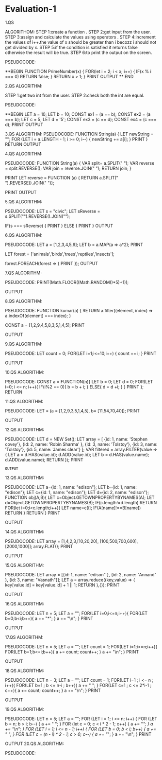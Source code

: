 # Evaluation-1

1.QS

ALGORITHOM:
STEP 1:create a function .
STEP 2:get input from the user.
STEP 3:assign and calculate the values using operators .
STEP 4:increment the values of i++.the value of x should be greater than i becozz i should not get divided by x.
STEP 5:if the condition is satisfied it returns false otherwise the result will be true.
STEP 6:to print the output on the screen.


PSEUDOCODE:

**BEGIN
FUNCTION PrimeNumber(x) {
    FOR(let i = 2; i < x; i++) { 
      IF(x % i === 0) 
      RETURN false; 
    }
    RETURN x > 1; 
  }
  PRINT
  OUTPUT
  **
  END

2.QS
ALGORITHM:

STEP 1:get two int from the user.
STEP 2:check both the int are equal.

PSEUDOCODE:

**BEGIN 
LET a = 10;
LET b = 10;
CONST ex1 = (a == b);
CONST ex2 = (a === b);
LET c = 5;
LET d = '5';
CONST ex3 = (c == d);
CONST ex4 = (c === d);
PRINT
OUTPUT


3.QS
ALGORITHM:
PSEUDOCODE:
FUNCTION String(a) {
    LET newString = "";
    FOR (LET i = a.LENGTH - 1; i >= 0; i--) {
        newString += a[i];
    }
    PRINT
}
RETURN
OUTPUT

4.QS
ALGORITHM:

PSEUDOCODE:
FUNCTION String(a) {
    VAR split= a.SPLIT(" "); 
    VAR reverse = split.REVERSE(); 
    VAR join = reverse.JOIN(" "); 
    RETURN join; 
}
 
PRINT
LET reverse = FUNCTION (a) {
 RETURN a.SPLIT(" ").REVERSE().JOIN(" ")};

PRINT
OUTPUT

5.QS
ALGORITHM:

PSEUDOCODE:
LET s = "civic";
LET sReverse = s.SPLIT("").REVERSE().JOIN("");

IF(s === sReverse) {
  PRINT
} ELSE {
  PRINT
}
OUTPUT

6.QS
ALGORITHM:

PSEUDOCODE:
LET a = [1,2,3,4,5,6];
LET b = a.MAP(a => a*2);
PRINT

LET forest = ['animals','birds','trees','reptiles','insects'];

forest.FOREACH(forest => { PRINT
});
OUTPUT

7.QS
ALGORITHM:

PSEUDOCODE:
PRINT(Math.FLOOR((Math.RANDOM()*5)+1));

OUTPUT

8.QS
ALGORITHM:

PSEUDOCODE:
FUNCTION kumar(a) {
    RETURN a.filter((element, index) => a.indexOf(element) === index);
  }
  
  CONST a = [1,2,9,4,5,8,3,5,1,4,5];
  PRINT
  
  OUTPUT
  
9.QS
ALGORITHM:

PSEUDOCODE:
LET count = 0;
FOR(LET i=1;i<=10;i++)
{
    count += i;
}
PRINT

OUTPUT

10.QS
ALGORITHM:

PSEUDOCODE:
CONST a = FUNCTION(n){
    LET b = 0;
    LET d = 0;
    FOR(LET i=0; i <= n; i++){
        IF(i%2 == 0){
            b = b + i;
        }
        ELSE{
            d = d +i;
        }
    }
    PRINT
};
RETURN

11.QS
ALGORITHM:

PSEUDOCODE:
LET = (a = [1,2,9,3,5,1,4,5], b= [11,54,70,40]);
PRINT

OUTPUT

12.QS
ALGORITHM:

PSEUDOCODE:
LET d = NEW Set();
    LET array = [
        {id: 1, name: 'Stephen covey'},
        {id: 2, name: 'Robin Sharma' }, 
        {id: 3, name: 'Tolstoy'}, 
        {id: 3, name: 'Tolstoy'}, 
        {id: 5, name: 'James clear'}
    ];
    VAR filtered = array.FILTER(value => {
      LET a = d.HAS(value.id);
      d.ADD(value.id);
      LET b = d.HAS(value.name);
      d.ADD(value.name);
      RETURN
    });
    PRINT
    
    OUTPUT
13.QS
ALGORITHM:

PSEUDOCODE:
LET a={id: 1, name: "edison"};
LET b={id: 1, name: "edison"};
LET c={id: 1, name: "edison"};
LET d={id: 2, name: "edison"};
FUNCTION obj(A,B){
    LET c=Object.GETOWNPROPERTYBYNAMES(A);
    LET d=Object.GETOWNPROPERTYBYNAMES(B);
    IF(c.length!=d.length)
      RETURN
    FOR(let i=0;i<c.length;i++){
         LET name=c[i];
          IF(A[name]!==B[name])
           RETURN
     } 
     RETURN
}
PRINT

OUTPUT

14.QS
ALGORITHM:

PSEUDOCODE:
LET array = [1,4,2,3,[10,20,20], [100,500,700,600],[2000,1000]];
array.FLAT();
PRINT

OUTPUT

15.QS
ALGORITHM:

PSEUDOCODE:
LET array = [{id: 1, name: "edison" }, {id: 2, name: "Annand" }, {id: 3, name: "Vasnath"}];
LET a = array.reduce((key,value) => {
    key[value.id] = key[value.id] + 1 || 1;
RETURN
},{});
PRINT

OUTPUT

16.QS
ALGORITHM:

PSEUDOCODE:
LET n = 5;
LET a = "";
FOR(LET i=0;i<=n;i++){
    FOR(LET b=0;b<i;b++){
         a += "*";
    }
    a += "\n";
}
PRINT

OUTPUT

17.QS
ALGORITHM:

PSEUDOCODE:
LET n = 5;
LET a = "";
LET count = 1;
FOR(LET i=1;i<=n;i++){
    FOR(LET b=1;b<=i;b++){
        a += count;
        count++;
    }
    a += "\n";
}
PRINT

OUTPUT

18.QS
ALGORITHM:

PSEUDOCODE:
LET n = 3;
LET a = "";
LET count = 1;
FOR(LET i=1 ; i <= n ; i++){
    FOR(LET b=1 ; b <= n-i ; b++){
        a += " ";
    }
    FOR(LET c=1 ; c <= 2*i-1 ; c++){
        a += count;
        count++;
    }
    a += "\n";
}
PRINT

OUTPUT

19.QS
ALGORITHM:

PSEUDOCODE:
LET n = 5;
LET a = "";
FOR (LET i = 1; i <= n; i++) {
  FOR (LET b = n; b > i; b--) {
    a += " ";
  }
  FOR (let c = 0; c < i * 2 - 1; c++) {
    a += "*";
  }
  a += "\n";
}
FOR (LET i = 1; i <= n - 1; i++) {
  FOR (LET b = 0; b < i; b++) {
    a += " ";
  }
  FOR (LET c = (n - i) * 2 - 1; c > 0; c--) {
    a += "*";
  }
  a += "\n";
}
PRINT

OUTPUT
20.QS
ALGORITHM:

PSEUDOCODE:









